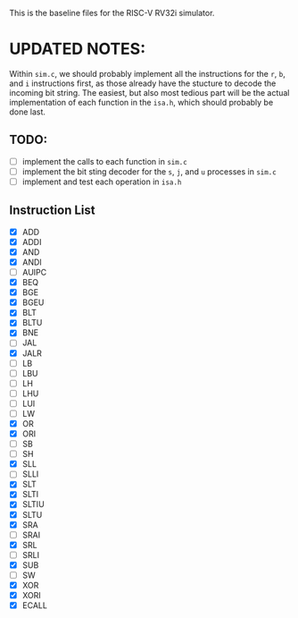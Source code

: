 This is the baseline files for the RISC-V RV32i simulator.

# UPDATED NOTES:

Within `sim.c`, we should probably implement all the instructions for the `r`, `b`, and `i` instructions first, as those already have the stucture to decode the incoming bit string.
The easiest, but also most tedious part will be the actual implementation of each function in the `isa.h`, which should probably be done last.

## TODO:
- [ ] implement the calls to each function in `sim.c`
- [ ] implement the bit sting decoder for the `s`, `j`, and `u` processes in `sim.c`
- [ ] implement and test each operation in `isa.h`

## Instruction List
- [X] ADD 
- [X] ADDI 
- [X] AND
- [X] ANDI
- [ ] AUIPC
- [X] BEQ
- [X] BGE
- [X] BGEU
- [X] BLT
- [X] BLTU
- [X] BNE
- [ ] JAL
- [X] JALR
- [ ] LB
- [ ] LBU
- [ ] LH
- [ ] LHU
- [ ] LUI
- [ ] LW
- [X] OR
- [X] ORI
- [ ] SB
- [ ] SH
- [X] SLL
- [ ] SLLI
- [X] SLT
- [X] SLTI
- [X] SLTIU
- [X] SLTU
- [X] SRA
- [ ] SRAI
- [X] SRL
- [ ] SRLI
- [X] SUB
- [ ] SW
- [X] XOR
- [X] XORI
- [X] ECALL